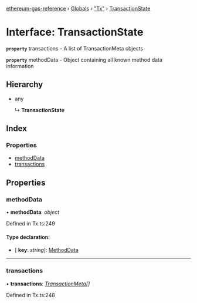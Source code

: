 [ethereum-gas-reference](../README.md) › [Globals](../globals.md) › ["Tx"](../modules/_tx_.md) › [TransactionState](_tx_.transactionstate.md)

# Interface: TransactionState

**`property`** transactions - A list of TransactionMeta objects

**`property`** methodData - Object containing all known method data information

## Hierarchy

* any

  ↳ **TransactionState**

## Index

### Properties

* [methodData](_tx_.transactionstate.md#methoddata)
* [transactions](_tx_.transactionstate.md#transactions)

## Properties

###  methodData

• **methodData**: *object*

Defined in Tx.ts:249

#### Type declaration:

* \[ **key**: *string*\]: [MethodData](_tx_.methoddata.md)

___

###  transactions

• **transactions**: *[TransactionMeta](../modules/_tx_.md#transactionmeta)[]*

Defined in Tx.ts:248

